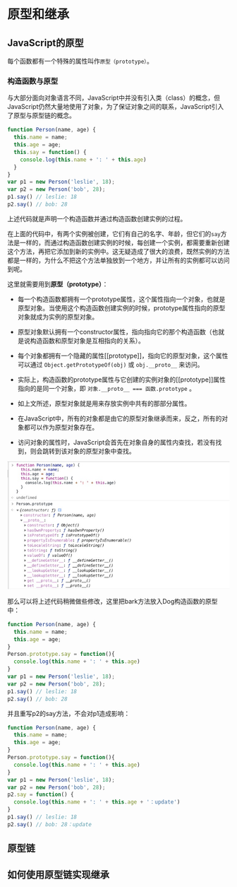 # 原型和继承



## JavaScript的原型

每个函数都有一个特殊的属性叫作`原型（prototype）`。

### 构造函数与原型

与大部分面向对象语言不同，JavaScript中并没有引入类（class）的概念，但JavaScript仍然大量地使用了对象，为了保证对象之间的联系，JavaScript引入了原型与原型链的概念。

```javascript
function Person(name, age) {
  this.name = name;
  this.age = age;
  this.say = function() {
    console.log(this.name + ': ' + this.age)
  }
}
var p1 = new Person('leslie', 18);
var p2 = new Person('bob', 28);
p1.say() // leslie: 18
p2.say() // bob: 28
```

上述代码就是声明一个构造函数并通过构造函数创建实例的过程。

在上面的代码中，有两个实例被创建，它们有自己的名字、年龄，但它们的`say`方法是一样的，而通过构造函数创建实例的时候，每创建一个实例，都需要重新创建这个方法，再把它添加到新的实例中。这无疑造成了很大的浪费，既然实例的方法都是一样的，为什么不把这个方法单独放到一个地方，并让所有的实例都可以访问到呢。

这里就需要用到**原型（prototype）**：

- 每一个构造函数都拥有一个prototype属性，这个属性指向一个对象，也就是原型对象。当使用这个构造函数创建实例的时候，prototype属性指向的原型对象就成为实例的原型对象。

- 原型对象默认拥有一个constructor属性，指向指向它的那个构造函数（也就是说构造函数和原型对象是互相指向的关系）。

- 每个对象都拥有一个隐藏的属性[[prototype]]，指向它的原型对象，这个属性可以通过 `Object.getPrototypeOf(obj)` 或 `obj.__proto__` 来访问。

- 实际上，构造函数的prototype属性与它创建的实例对象的[[prototype]]属性指向的是同一个对象，即 `对象.__proto__ === 函数.prototype` 。

- 如上文所述，原型对象就是用来存放实例中共有的那部分属性。

- 在JavaScript中，所有的对象都是由它的原型对象继承而来，反之，所有的对象都可以作为原型对象存在。

- 访问对象的属性时，JavaScript会首先在对象自身的属性内查找，若没有找到，则会跳转到该对象的原型对象中查找。

![avatar](./img/prototype1.png)

那么可以将上述代码稍微做些修改，这里把bark方法放入Dog构造函数的原型中：

```javascript
function Person(name, age) {
  this.name = name;
  this.age = age;
}
Person.prototype.say = function(){
  console.log(this.name + ': ' + this.age)
}
var p1 = new Person('leslie', 18);
var p2 = new Person('bob', 28);
p1.say() // leslie: 18
p2.say() // bob: 28
```

并且重写p2的say方法，不会对p1造成影响：

```javascript
function Person(name, age) {
  this.name = name;
  this.age = age;
}
Person.prototype.say = function(){
  console.log(this.name + ': ' + this.age)
}
var p1 = new Person('leslie', 18);
var p2 = new Person('bob', 28);
p2.say = function() {
  console.log(this.name + ': ' + this.age + '：update')
}
p1.say() // leslie: 18
p2.say() // bob: 28：update
```





## 原型链



## 如何使用原型链实现继承

